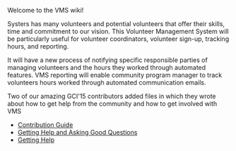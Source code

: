 Welcome to the VMS wiki!

Systers has many volunteers and potential volunteers that offer their skills, time and commitment to our vision. This Volunteer Management System will be particularly useful for volunteer coordinators, volunteer sign-up, tracking hours, and reporting.

It will have a new process of notifying specific responsible parties of managing volunteers and the hours they worked through automated features. VMS reporting will enable community program manager to track volunteers hours worked through automated communication emails.

Two of our amazing GCI'15 contributors added files in which they wrote about how to get help from the community and how to get involved with VMS
* [Contribution Guide](https://github.com/systers/vms/blob/develop/docs/Contribution%20Guide.md#contribution-guide)
* [Getting Help and Asking Good Questions](https://github.com/systers/vms/blob/develop/docs/Help!.md)
* [Getting Help](https://github.com/systers/vms/blob/develop/docs/Getting%20Help.md)
